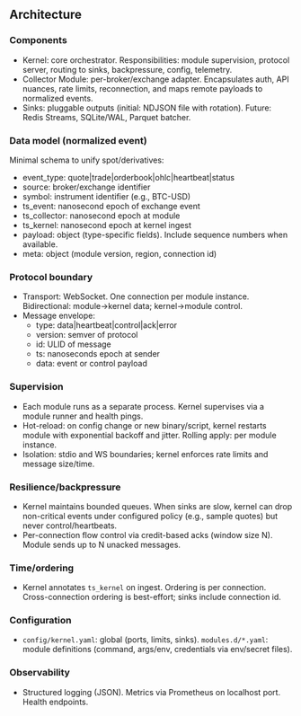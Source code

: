 ## Architecture

### Components
- Kernel: core orchestrator. Responsibilities: module supervision, protocol server, routing to sinks, backpressure, config, telemetry.
- Collector Module: per-broker/exchange adapter. Encapsulates auth, API nuances, rate limits, reconnection, and maps remote payloads to normalized events.
- Sinks: pluggable outputs (initial: NDJSON file with rotation). Future: Redis Streams, SQLite/WAL, Parquet batcher.

### Data model (normalized event)
Minimal schema to unify spot/derivatives:
- event_type: quote|trade|orderbook|ohlc|heartbeat|status
- source: broker/exchange identifier
- symbol: instrument identifier (e.g., BTC-USD)
- ts_event: nanosecond epoch of exchange event
- ts_collector: nanosecond epoch at module
- ts_kernel: nanosecond epoch at kernel ingest
- payload: object (type-specific fields). Include sequence numbers when available.
- meta: object (module version, region, connection id)

### Protocol boundary
- Transport: WebSocket. One connection per module instance. Bidirectional: module->kernel data; kernel->module control.
- Message envelope:
  - type: data|heartbeat|control|ack|error
  - version: semver of protocol
  - id: ULID of message
  - ts: nanoseconds epoch at sender
  - data: event or control payload

### Supervision
- Each module runs as a separate process. Kernel supervises via a module runner and health pings.
- Hot-reload: on config change or new binary/script, kernel restarts module with exponential backoff and jitter. Rolling apply: per module instance.
- Isolation: stdio and WS boundaries; kernel enforces rate limits and message size/time.

### Resilience/backpressure
- Kernel maintains bounded queues. When sinks are slow, kernel can drop non-critical events under configured policy (e.g., sample quotes) but never control/heartbeats.
- Per-connection flow control via credit-based acks (window size N). Module sends up to N unacked messages.

### Time/ordering
- Kernel annotates `ts_kernel` on ingest. Ordering is per connection. Cross-connection ordering is best-effort; sinks include connection id.

### Configuration
- `config/kernel.yaml`: global (ports, limits, sinks). `modules.d/*.yaml`: module definitions (command, args/env, credentials via env/secret files).

### Observability
- Structured logging (JSON). Metrics via Prometheus on localhost port. Health endpoints.

